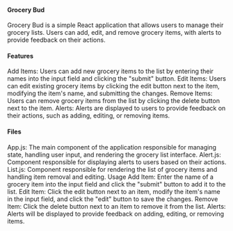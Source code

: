 #### Grocery Bud
Grocery Bud is a simple React application that allows users to manage their grocery lists. Users can add, edit, and remove grocery items, with alerts to provide feedback on their actions.

#### Features
Add Items: Users can add new grocery items to the list by entering their names into the input field and clicking the "submit" button.
Edit Items: Users can edit existing grocery items by clicking the edit button next to the item, modifying the item's name, and submitting the changes.
Remove Items: Users can remove grocery items from the list by clicking the delete button next to the item.
Alerts: Alerts are displayed to users to provide feedback on their actions, such as adding, editing, or removing items.

#### Files
App.js: The main component of the application responsible for managing state, handling user input, and rendering the grocery list interface.
Alert.js: Component responsible for displaying alerts to users based on their actions.
List.js: Component responsible for rendering the list of grocery items and handling item removal and editing.
Usage
Add Item: Enter the name of a grocery item into the input field and click the "submit" button to add it to the list.
Edit Item: Click the edit button next to an item, modify the item's name in the input field, and click the "edit" button to save the changes.
Remove Item: Click the delete button next to an item to remove it from the list.
Alerts: Alerts will be displayed to provide feedback on adding, editing, or removing items.